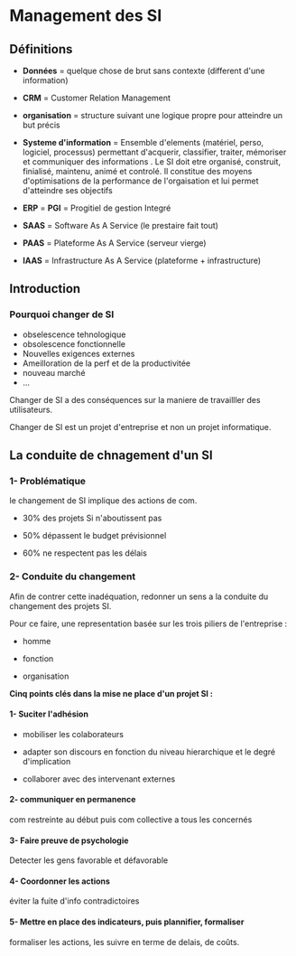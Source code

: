 # Management des SI

## Définitions

- **Données** = quelque chose de brut sans contexte (different d'une information)

- **CRM** = Customer Relation Management

- **organisation** = structure suivant une logique propre pour atteindre un but précis

- **Systeme d'information** = Ensemble d'elements (matériel, perso, logiciel, processus) permettant d'acquerir, classifier, traiter, mémoriser et communiquer des informations . Le SI doit etre organisé, construit, finialisé, maintenu, animé et controlé. Il constitue des moyens d'optimisations de la performance de l'orgaisation et lui permet d'atteindre ses objectifs

- **ERP** = **PGI** = Progitiel de gestion Integré

- **SAAS** = Software As A Service (le prestaire fait tout)

- **PAAS** = Plateforme As A Service (serveur vierge)

- **IAAS** = Infrastructure As A Service (plateforme + infrastructure)

## Introduction

### Pourquoi changer de SI

- obselescence tehnologique
- obsolescence fonctionnelle
- Nouvelles exigences externes
- Ameilloration de la perf et de la productivitée
- nouveau marché
- ...

Changer de SI a des conséquences sur la maniere de travailller des utilisateurs.

Changer de SI est un projet d'entreprise et non un projet informatique.

## La conduite de chnagement d'un SI

### 1- Problématique

le changement de SI implique des actions de com.

- 30% des projets Si n'aboutissent pas

- 50% dépassent le budget prévisionnel

- 60% ne respectent pas les délais

### 2- Conduite du changement

Afin de contrer cette inadéquation, redonner un sens a la conduite du changement des projets SI.

Pour ce faire, une representation basée sur les trois piliers de l'entreprise :

- homme 

- fonction

- organisation

**Cinq points clés dans la mise ne place d'un projet SI :**

#### 1- Suciter l'adhésion

- mobiliser les colaborateurs

- adapter son discours en fonction du niveau hierarchique et le degré d'implication

- collaborer avec des intervenant externes

#### 2- communiquer en permanence

com restreinte au début puis com collective a tous les concernés

#### 3- Faire preuve de psychologie

Detecter les gens favorable et défavorable

#### 4- Coordonner les actions

éviter la fuite d'info contradictoires

#### 5- Mettre en place des indicateurs, puis plannifier, formaliser

formaliser les actions, les suivre en terme de delais, de coûts.
